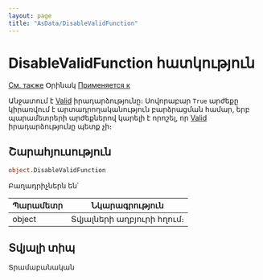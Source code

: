 ```yaml
---
layout: page
title: "AsData/DisableValidFunction"
---
```



# DisableValidFunction հատկություն

[См. также](../Asdata.md) Օրինակ [Применяется к](../Asdata.md)


Անջատում է [Valid](../ScriptProcs/Valid_Data.html) իրադարձությունը։ Սովորաբար `True` արժեքը կիրառվում է արտադրողականություն բարձրացման համար, երբ պարամետրերի արժեքներով կարելի է որոշել, որ [Valid](../../ScriptProcs/Valid_Data.html) իրադարձությունը պետք չի։ 


## Շարահյուսություն

``` vb
object.DisableValidFunction
```

Բաղադրիչներն են՝


| Պարամետր | Նկարագրություն |
|--|--|
| object| Տվյալների աղբյուրի հղում։ |


## Տվյալի տիպ


Տրամաբանական